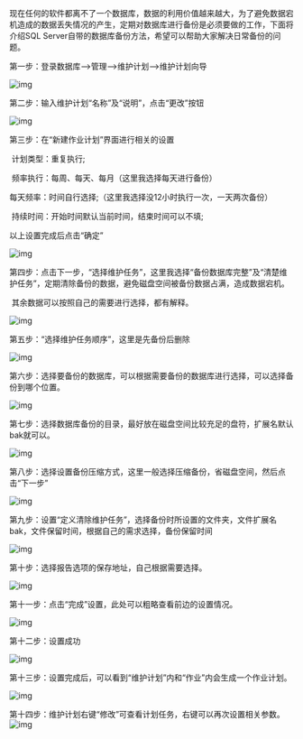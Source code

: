 现在任何的软件都离不了一个数据库，数据的利用价值越来越大，为了避免数据宕机造成的数据丢失情况的产生，定期对数据库进行备份是必须要做的工作，下面将介绍SQL Server自带的数据库备份方法，希望可以帮助大家解决日常备份的问题。

第一步：登录数据库—>管理—>维护计划—>维护计划向导

![img](https://img2020.cnblogs.com/blog/1664512/202005/1664512-20200511182237154-1807429992.png)

第二步：输入维护计划“名称”及“说明”，点击“更改”按钮

![img](https://img2020.cnblogs.com/blog/1664512/202005/1664512-20200511182340309-2027761793.png)

第三步：在“新建作业计划”界面进行相关的设置

​     计划类型：重复执行;

​      频率执行：每周、每天、每月（这里我选择每天进行备份）

​      每天频率：时间自行选择;（这里我选择没12小时执行一次，一天两次备份）

​      持续时间：开始时间默认当前时间，结束时间可以不填;

以上设置完成后点击“确定”

![img](https://img2020.cnblogs.com/blog/1664512/202005/1664512-20200511182922698-1684180584.png)

 

 

 第四步：点击下一步，“选择维护任务”，这里我选择“备份数据库完整”及“清楚维护任务”，定期清除备份的数据，避免磁盘空间被备份数据占满，造成数据宕机。

​        其余数据可以按照自己的需要进行选择，都有解释。

![img](https://img2020.cnblogs.com/blog/1664512/202005/1664512-20200511183145513-961031759.png)

第五步：“选择维护任务顺序”，这里是先备份后删除

![img](https://img2020.cnblogs.com/blog/1664512/202005/1664512-20200511183718272-470829396.png)

 

 

 第六步：选择要备份的数据库，可以根据需要备份的数据库进行选择，可以选择备份到哪个位置。

![img](https://img2020.cnblogs.com/blog/1664512/202005/1664512-20200511183953262-342151501.png)

 

第七步：选择数据库备份的目录，最好放在磁盘空间比较充足的盘符，扩展名默认bak就可以。

 

![img](https://img2020.cnblogs.com/blog/1664512/202005/1664512-20200511184319823-1850181524.png)

第八步：选择设置备份压缩方式，这里一般选择压缩备份，省磁盘空间，然后点击“下一步”

![img](https://img2020.cnblogs.com/blog/1664512/202005/1664512-20200511185454522-739837663.png)

第九步：设置“定义清除维护任务”，选择备份时所设置的文件夹，文件扩展名bak，文件保留时间，根据自己的需求选择，备份保留时间

![img](https://img2020.cnblogs.com/blog/1664512/202005/1664512-20200511185910984-1738501615.png)

第十步：选择报告选项的保存地址，自己根据需要选择。

![img](https://img2020.cnblogs.com/blog/1664512/202005/1664512-20200511190246676-434523457.png)

 

 第十一步：点击“完成”设置，此处可以粗略查看前边的设置情况。

![img](https://img2020.cnblogs.com/blog/1664512/202005/1664512-20200511190328224-804452689.png)

 

第十二步：设置成功

![img](https://img2020.cnblogs.com/blog/1664512/202005/1664512-20200511190538808-1854908096.png)

 

 第十三步：设置完成后，可以看到“维护计划”内和“作业”内会生成一个作业计划。

![img](https://img2020.cnblogs.com/blog/1664512/202005/1664512-20200511190803386-874758968.png)

 第十四步：维护计划右键“修改”可查看计划任务，右键可以再次设置相关参数。![img](https://img2020.cnblogs.com/blog/1664512/202005/1664512-20200511191102251-1771851190.png)

 